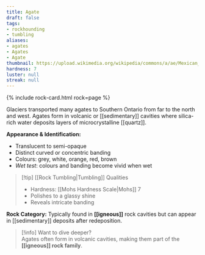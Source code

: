 ```yaml
---
title: Agate
draft: false
tags:
- rockhounding
- tumbling
aliases:
- agates
- Agates
- Agate
thumbnail: https://upload.wikimedia.org/wikipedia/commons/a/ae/Mexican_Crazy_Lace_Agate_-_World%27s_Best.jpg
hardness: 7
luster: null
streak: null
---
```

{% include rock-card.html rock=page %}

Glaciers transported many agates to Southern Ontario from far to the north and west. Agates form in volcanic or [[sedimentary]] cavities where silica-rich water deposits layers of microcrystalline [[quartz]]. 

**Appearance & Identification:**  
- Translucent to semi-opaque  
- Distinct curved or concentric banding  
- Colours: grey, white, orange, red, brown  
- *Wet test*: colours and banding become vivid when wet  

> [!tip] [[Rock Tumbling|Tumbling]] Qualities  
> - Hardness: [[Mohs Hardness Scale|Mohs]] 7  
> - Polishes to a glassy shine  
> - Reveals intricate banding  

**Rock Category:** Typically found in **[[igneous]]** rock cavities but can appear in [[sedimentary]] deposits after redeposition.  

> [!info] Want to dive deeper?  
> Agates often form in volcanic cavities, making them part of the **[[igneous]] rock family**.  
